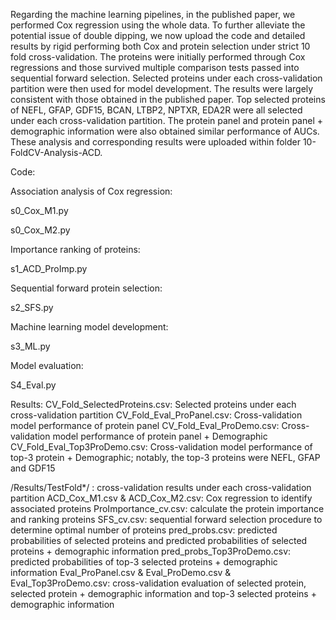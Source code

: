 Regarding the machine learning pipelines, in the published paper, we performed Cox regression using the whole data. To further alleviate the potential issue of double dipping, we now upload the code and detailed results by rigid performing both Cox and protein selection under strict 10 fold cross-validation. The proteins were initially performed through Cox regressions and those survived multiple comparison tests passed into sequential forward selection. Selected proteins under each cross-validation partition were then used for model development.
The results were largely consistent with those obtained in the published paper. Top selected proteins of NEFL, GFAP, GDF15, BCAN, LTBP2, NPTXR, EDA2R were all selected under each cross-validation partition. The protein panel and protein panel + demographic information were also obtained similar performance of AUCs.
These analysis and corresponding results were uploaded within folder 10-FoldCV-Analysis-ACD.

Code:

Association analysis of Cox regression:

s0_Cox_M1.py

s0_Cox_M2.py

Importance ranking  of proteins:

s1_ACD_ProImp.py

Sequential forward protein selection:

s2_SFS.py

Machine learning model development:

s3_ML.py

Model evaluation:

S4_Eval.py


Results:
CV_Fold_SelectedProteins.csv: Selected proteins under each cross-validation partition
CV_Fold_Eval_ProPanel.csv: Cross-validation model performance of protein panel
CV_Fold_Eval_ProDemo.csv: Cross-validation model performance of protein panel + Demographic
CV_Fold_Eval_Top3ProDemo.csv: Cross-validation model performance of top-3 protein + Demographic; notably, the top-3 proteins were NEFL, GFAP and GDF15

/Results/TestFold*/ : cross-validation results under each cross-validation partition
ACD_Cox_M1.csv & ACD_Cox_M2.csv: Cox regression to identify associated proteins
ProImportance_cv.csv: calculate the protein importance and ranking proteins
SFS_cv.csv: sequential forward selection procedure to determine optimal number of proteins
pred_probs.csv: predicted probabilities of selected proteins and predicted probabilities of selected proteins + demographic information
pred_probs_Top3ProDemo.csv: predicted probabilities of top-3 selected proteins + demographic information
Eval_ProPanel.csv & Eval_ProDemo.csv & Eval_Top3ProDemo.csv: cross-validation evaluation of selected protein, selected protein + demographic information and top-3 selected proteins + demographic information

